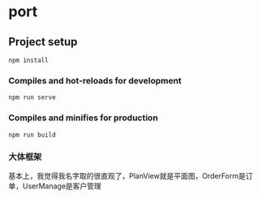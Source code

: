 # port

## Project setup
```
npm install
```

### Compiles and hot-reloads for development
```
npm run serve
```

### Compiles and minifies for production
```
npm run build
```

### 大体框架
基本上，我觉得我名字取的很直观了，PlanView就是平面图，OrderForm是订单，UserManage是客户管理

